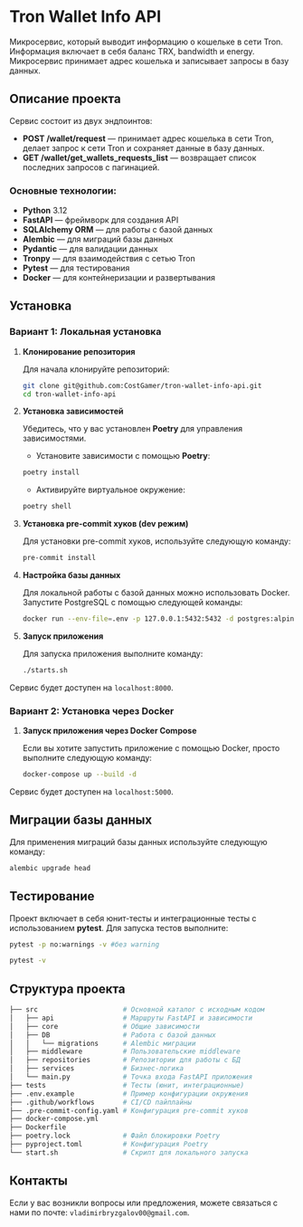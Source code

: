 # Tron Wallet Info API

Микросервис, который выводит информацию о кошельке в сети Tron. Информация включает в себя баланс TRX, bandwidth и energy. Микросервис принимает адрес кошелька и записывает запросы в базу данных.

## Описание проекта

Сервис состоит из двух эндпоинтов:

- **POST /wallet/request** — принимает адрес кошелька в сети Tron, делает запрос к сети Tron и сохраняет данные в базу данных.
- **GET /wallet/get_wallets_requests_list** — возвращает список последних запросов с пагинацией.

### Основные технологии:
- **Python** 3.12
- **FastAPI** — фреймворк для создания API
- **SQLAlchemy ORM** — для работы с базой данных
- **Alembic** — для миграций базы данных
- **Pydantic** — для валидации данных
- **Tronpy** — для взаимодействия с сетью Tron
- **Pytest** — для тестирования
- **Docker** — для контейнеризации и развертывания

## Установка

### Вариант 1: Локальная установка

1. **Клонирование репозитория**

   Для начала клонируйте репозиторий:

   ```bash
   git clone git@github.com:CostGamer/tron-wallet-info-api.git
   cd tron-wallet-info-api
   ```

2. **Установка зависимостей**

   Убедитесь, что у вас установлен **Poetry** для управления зависимостями.

   - Установите зависимости с помощью **Poetry**:

   ```bash
   poetry install
   ```

   - Активируйте виртуальное окружение:

   ```bash
   poetry shell
   ```

3. **Установка pre-commit хуков (dev режим)**

   Для установки pre-commit хуков, используйте следующую команду:

   ```bash
   pre-commit install
   ```

4. **Настройка базы данных**

   Для локальной работы с базой данных можно использовать Docker. Запустите PostgreSQL с помощью следующей команды:

   ```bash
   docker run --env-file=.env -p 127.0.0.1:5432:5432 -d postgres:alpine
   ```

5. **Запуск приложения**

   Для запуска приложения выполните команду:

   ```bash
   ./starts.sh
   ```

Сервис будет доступен на `localhost:8000`.

### Вариант 2: Установка через Docker

1. **Запуск приложения через Docker Compose**

   Если вы хотите запустить приложение с помощью Docker, просто выполните следующую команду:

   ```bash
   docker-compose up --build -d
   ```

Сервис будет доступен на `localhost:5000`.

## Миграции базы данных

Для применения миграций базы данных используйте следующую команду:

```bash
alembic upgrade head
```

## Тестирование

Проект включает в себя юнит-тесты и интеграционные тесты с использованием **pytest**. Для запуска тестов выполните:

```bash
pytest -p no:warnings -v #без warning
```
```bash
pytest -v 
```

## Структура проекта

```bash
├── src                     # Основной каталог с исходным кодом
│   ├── api                 # Маршруты FastAPI и зависимости
│   ├── core                # Общие зависимости
│   ├── DB                  # Работа с базой данных
│   │   └── migrations      # Alembic миграции
│   ├── middleware          # Пользовательские middleware
│   ├── repositories        # Репозитории для работы с БД
│   ├── services            # Бизнес-логика
│   └── main.py             # Точка входа FastAPI приложения
├── tests                   # Тесты (юнит, интеграционные)
├── .env.example            # Пример конфигурации окружения
├── .github/workflows       # CI/CD пайплайны
├── .pre-commit-config.yaml # Конфигурация pre-commit хуков
├── docker-compose.yml      
├── Dockerfile              
├── poetry.lock             # Файл блокировки Poetry
├── pyproject.toml          # Конфигурация Poetry
└── start.sh                # Скрипт для локального запуска
```

## Контакты

Если у вас возникли вопросы или предложения, можете связаться с нами по почте: `vladimirbryzgalov00@gmail.com`.
